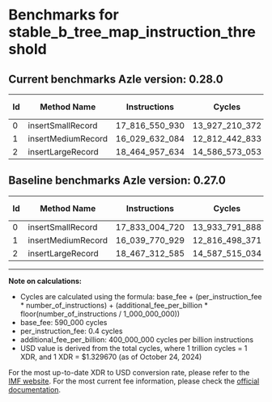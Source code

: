 # Benchmarks for stable_b_tree_map_instruction_threshold

## Current benchmarks Azle version: 0.28.0

| Id  | Method Name        | Instructions   | Cycles         | USD           | USD/Million Calls | Change                                 |
| --- | ------------------ | -------------- | -------------- | ------------- | ----------------- | -------------------------------------- |
| 0   | insertSmallRecord  | 17_816_550_930 | 13_927_210_372 | $0.0185185938 | $18_518.59        | <font color="green">-16_453_790</font> |
| 1   | insertMediumRecord | 16_029_632_084 | 12_812_442_833 | $0.0170363209 | $17_036.32        | <font color="green">-10_138_845</font> |
| 2   | insertLargeRecord  | 18_464_957_634 | 14_586_573_053 | $0.0193953286 | $19_395.32        | <font color="green">-2_354_951</font>  |

## Baseline benchmarks Azle version: 0.27.0

| Id  | Method Name        | Instructions   | Cycles         | USD           | USD/Million Calls |
| --- | ------------------ | -------------- | -------------- | ------------- | ----------------- |
| 0   | insertSmallRecord  | 17_833_004_720 | 13_933_791_888 | $0.0185273451 | $18_527.34        |
| 1   | insertMediumRecord | 16_039_770_929 | 12_816_498_371 | $0.0170417134 | $17_041.71        |
| 2   | insertLargeRecord  | 18_467_312_585 | 14_587_515_034 | $0.0193965811 | $19_396.58        |

---

**Note on calculations:**

- Cycles are calculated using the formula: base_fee + (per_instruction_fee \* number_of_instructions) + (additional_fee_per_billion \* floor(number_of_instructions / 1_000_000_000))
- base_fee: 590_000 cycles
- per_instruction_fee: 0.4 cycles
- additional_fee_per_billion: 400_000_000 cycles per billion instructions
- USD value is derived from the total cycles, where 1 trillion cycles = 1 XDR, and 1 XDR = $1.329670 (as of October 24, 2024)

For the most up-to-date XDR to USD conversion rate, please refer to the [IMF website](https://www.imf.org/external/np/fin/data/rms_sdrv.aspx).
For the most current fee information, please check the [official documentation](https://internetcomputer.org/docs/current/developer-docs/gas-cost#execution).
